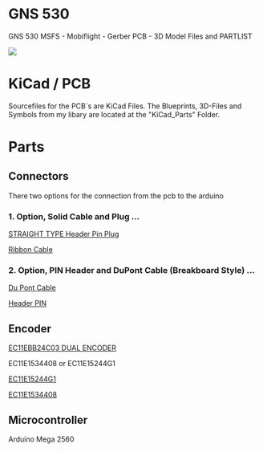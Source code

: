 # GNS 530

GNS 530 MSFS - Mobiflight - Gerber PCB - 3D Model Files and PARTLIST

![](test)

# KiCad / PCB

Sourcefiles for the PCB´s are KiCad Files. 
The Blueprints, 3D-Files and Symbols from my libary are located at the "KiCad_Parts" Folder.


# Parts

## Connectors

There two options for the connection from the pcb to the arduino

### 1. Option, Solid Cable and Plug ...

[STRAIGHT TYPE Header Pin Plug](https://de.aliexpress.com/item/1005007846925877.html?spm=a2g0o.productlist.main.55.5abcerOMerOMje&algo_pvid=66fb1220-13a7-4d9d-a78b-482d9e5e1eb2&aem_p4p_detail=202410261159314868643083656000000421741&algo_exp_id=66fb1220-13a7-4d9d-a78b-482d9e5e1eb2-27&pdp_npi=4%40dis%21EUR%211.69%211.69%21%21%2112.74%2112.74%21%402103868a17299691711727939e9216%2112000042511077902%21sea%21DE%21104089574%21X&curPageLogUid=Y6gYAISRx9tU&utparam-url=scene%3Asearch%7Cquery_from%3A&search_p4p_id=202410261159314868643083656000000421741_8)

[Ribbon Cable](https://de.aliexpress.com/item/1005005859783880.html?spm=a2g0o.detail.pcDetailTopMoreOtherSeller.1.2486CrSQCrSQqQ&gps-id=pcDetailTopMoreOtherSeller&scm=1007.40000.327270.0&scm_id=1007.40000.327270.0&scm-url=1007.40000.327270.0&pvid=a72eb635-beef-4724-aee7-2530dc39570b&_t=gps-id:pcDetailTopMoreOtherSeller,scm-url:1007.40000.327270.0,pvid:a72eb635-beef-4724-aee7-2530dc39570b,tpp_buckets:668%232846%238112%231997&pdp_npi=4%40dis%21EUR%210.87%210.80%21%21%210.92%210.85%21%40211b80d117299692154805139e87a7%2112000034603686094%21rec%21DE%21104089574%21XZ&utparam-url=scene%3ApcDetailTopMoreOtherSeller%7Cquery_from%3A&search_p4p_id=202410261200155281471350134661242704_0#nav-specification)

### 2. Option, PIN Header and DuPont Cable (Breakboard Style) ...

[Du Pont Cable](https://de.aliexpress.com/item/1005005501503609.html?spm=a2g0o.order_list.order_list_main.5.18a45c5fjZwXdy&gatewayAdapt=glo2deu)

[Header PIN](https://de.aliexpress.com/item/4000988113226.html?spm=a2g0o.productlist.main.1.67e72ff4d7ew5Z&algo_pvid=24823ea3-8e49-4015-b8c3-e4b003e2bb26&algo_exp_id=24823ea3-8e49-4015-b8c3-e4b003e2bb26-0&pdp_npi=4%40dis%21EUR%211.29%211.29%21%21%211.36%211.36%21%40211b813f17299745090976722eace9%2110000013202368848%21sea%21DE%21104089574%21X&curPageLogUid=gu0EKOwNoz6Y&utparam-url=scene%3Asearch%7Cquery_from%3A)

## Encoder

[EC11EBB24C03 DUAL ENCODER](https://de.aliexpress.com/item/1005004143502259.html?spm=a2g0o.order_list.order_list_main.17.13e85c5fBGPmSf&gatewayAdapt=glo2deu)

EC11E1534408 or EC11E15244G1

[EC11E15244G1](https://componentsearchengine.com/part-view/EC11E15244G1/ALPS%20Electric)

[EC11E1534408](https://componentsearchengine.com/part-view/EC11E1534408/ALPS%20Electric)

## Microcontroller

Arduino Mega 2560


